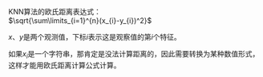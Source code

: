 KNN算法的欧氏距离表达式：<br/>
$\sqrt{\sum\limits_{i=1}^{n}(x_{i}-y_{i})^2}$

$x$、$y$是两个观测值，下标$i$表示这是观察值的第$i$个特征。

如果$x_i$是一个字符串，那肯定是没法计算距离的，因此需要转换为某种数值形式，这样才能用欧氏距离计算公式计算。
